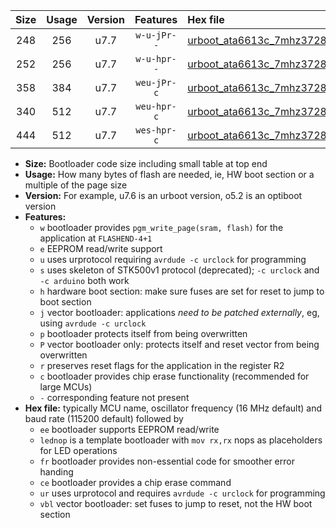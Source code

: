 |Size|Usage|Version|Features|Hex file|
|:-:|:-:|:-:|:-:|:--|
|248|256|u7.7|`w-u-jPr--`|[urboot_ata6613c_7mhz3728_57600bps_lednop_ur_vbl.hex](https://raw.githubusercontent.com/stefanrueger/urboot.hex/main/mcus/ata6613c/fcpu_7mhz3728/57600_bps/urboot_ata6613c_7mhz3728_57600bps_lednop_ur_vbl.hex)|
|252|256|u7.7|`w-u-hpr--`|[urboot_ata6613c_7mhz3728_57600bps_lednop_fr_ur.hex](https://raw.githubusercontent.com/stefanrueger/urboot.hex/main/mcus/ata6613c/fcpu_7mhz3728/57600_bps/urboot_ata6613c_7mhz3728_57600bps_lednop_fr_ur.hex)|
|358|384|u7.7|`weu-jPr-c`|[urboot_ata6613c_7mhz3728_57600bps_ee_lednop_fr_ce_ur_vbl.hex](https://raw.githubusercontent.com/stefanrueger/urboot.hex/main/mcus/ata6613c/fcpu_7mhz3728/57600_bps/urboot_ata6613c_7mhz3728_57600bps_ee_lednop_fr_ce_ur_vbl.hex)|
|340|512|u7.7|`weu-hpr-c`|[urboot_ata6613c_7mhz3728_57600bps_ee_lednop_fr_ce_ur.hex](https://raw.githubusercontent.com/stefanrueger/urboot.hex/main/mcus/ata6613c/fcpu_7mhz3728/57600_bps/urboot_ata6613c_7mhz3728_57600bps_ee_lednop_fr_ce_ur.hex)|
|444|512|u7.7|`wes-hpr-c`|[urboot_ata6613c_7mhz3728_57600bps_ee_lednop_fr_ce.hex](https://raw.githubusercontent.com/stefanrueger/urboot.hex/main/mcus/ata6613c/fcpu_7mhz3728/57600_bps/urboot_ata6613c_7mhz3728_57600bps_ee_lednop_fr_ce.hex)|

- **Size:** Bootloader code size including small table at top end
- **Usage:** How many bytes of flash are needed, ie, HW boot section or a multiple of the page size
- **Version:** For example, u7.6 is an urboot version, o5.2 is an optiboot version
- **Features:**
  + `w` bootloader provides `pgm_write_page(sram, flash)` for the application at `FLASHEND-4+1`
  + `e` EEPROM read/write support
  + `u` uses urprotocol requiring `avrdude -c urclock` for programming
  + `s` uses skeleton of STK500v1 protocol (deprecated); `-c urclock` and `-c arduino` both work
  + `h` hardware boot section: make sure fuses are set for reset to jump to boot section
  + `j` vector bootloader: applications *need to be patched externally*, eg, using `avrdude -c urclock`
  + `p` bootloader protects itself from being overwritten
  + `P` vector bootloader only: protects itself and reset vector from being overwritten
  + `r` preserves reset flags for the application in the register R2
  + `c` bootloader provides chip erase functionality (recommended for large MCUs)
  + `-` corresponding feature not present
- **Hex file:** typically MCU name, oscillator frequency (16 MHz default) and baud rate (115200 default) followed by
  + `ee` bootloader supports EEPROM read/write
  + `lednop` is a template bootloader with `mov rx,rx` nops as placeholders for LED operations
  + `fr` bootloader provides non-essential code for smoother error handing
  + `ce` bootloader provides a chip erase command
  + `ur` uses urprotocol and requires `avrdude -c urclock` for programming
  + `vbl` vector bootloader: set fuses to jump to reset, not the HW boot section
